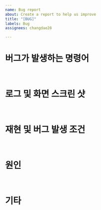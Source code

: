 ```yaml
---
name: Bug report
about: Create a report to help us improve
title: "[BUG]"
labels: Bug
assignees: changdae20

---
```


# 버그가 발생하는 명령어

<br>

# 로그 및 화면 스크린 샷

<br>

# 재현 및 버그 발생 조건

<br>

# 원인

<br>

# 기타
